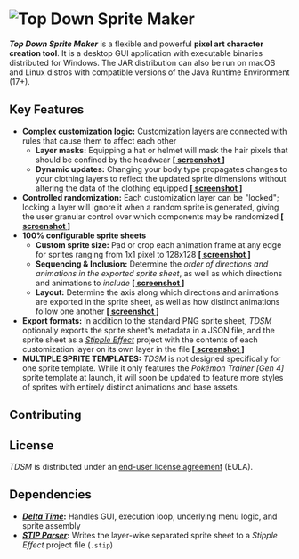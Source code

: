 # ![Top Down Sprite Maker](https://img.itch.zone/aW1nLzE5OTMwNjM2LmdpZg==/original/CJhWe0.gif)

***Top Down Sprite Maker*** is a flexible and powerful **pixel art character creation tool**. It is a desktop GUI application with executable binaries distributed for Windows. The JAR distribution can also be run on macOS and Linux distros with compatible versions of the Java Runtime Environment (17+).

<!-- TODO - link buttons: buy on Itch, art repo, changelog, roadmap -->

## Key Features

* **Complex customization logic:** Customization layers are connected with rules that cause them to affect each other
  * **Layer masks:** Equipping a hat or helmet will mask the hair pixels that should be confined by the headwear [**[ screenshot ]**](TODO)
  * **Dynamic updates:** Changing your body type propagates changes to your clothing layers to reflect the updated sprite dimensions without altering the data of the clothing equipped [**[ screenshot ]**](TODO)
* **Controlled randomization:** Each customization layer can be "locked"; locking a layer will ignore it when a random sprite is generated, giving the user granular control over which components may be randomized [**[ screenshot ]**](TODO)
* **100% configurable sprite sheets**
  * **Custom sprite size:** Pad or crop each animation frame at any edge for sprites ranging from 1x1 pixel to 128x128 [**[ screenshot ]**](TODO)
  * **Sequencing & Inclusion:** Determine the *order of directions and animations in the exported sprite sheet*, as well as which directions and animations to *include* [**[ screenshot ]**](TODO)
  * **Layout:** Determine the axis along which directions and animations are exported in the sprite sheet, as well as how distinct animations follow one another [**[ screenshot ]**](TODO)
* **Export formats:** In addition to the standard PNG sprite sheet, *TDSM* optionally exports the sprite sheet's metadata in a JSON file, and the sprite sheet as a [*Stipple Effect*]() project with the contents of each customization layer on its own layer in the file [**[ screenshot ]**](TODO)
* **MULTIPLE SPRITE TEMPLATES:** *TDSM* is not designed specifically for one sprite template. While it only features the *Pokémon Trainer \[Gen 4\]* sprite template at launch, it will soon be updated to feature more styles of sprites with entirely distinct animations and base assets.

## Contributing

<!-- TODO -->

## License

*TDSM* is distributed under an [end-user license agreement](TODO) (EULA).

## Dependencies

* **[_Delta Time_](TODO):** Handles GUI, execution loop, underlying menu logic, and sprite assembly
* **[_STIP Parser_](TODO):** Writes the layer-wise separated sprite sheet to a *Stipple Effect* project file (`.stip`)